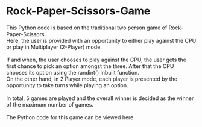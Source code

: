 # Rock-Paper-Scissors-Game
This Python code is based on the traditional two person game of Rock-Paper-Scissors. <br />
Here, the user is provided with an opportunity to either play against the CPU or play in Multiplayer (2-Player) mode. <br /> <br />
If and when, the user chooses to play against the CPU, the user gets the first chance to pick an option amongst the three. 
After that the CPU chooses its option using the randint() inbuilt function. 
<br /> 
On the other hand, in 2 Player mode, each player is presented by the opportunity to take turns while playing an option.
<br /> <br />
In total, 5 games are played and the overall winner is decided as the winner of the maximum number of games.
<br /> <br />
The Python code for this game can be viewed here.

